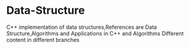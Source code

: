 # Data-Structure
C++ implementation of data structures,References are Data Structure,Algorithms and Applications in C++ and Algorithms
Different content in different branches
